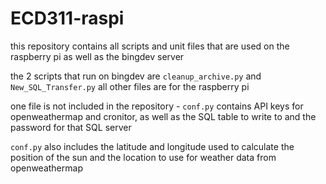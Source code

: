 # ECD311-raspi

this repository contains all scripts and unit files that are used on the raspberry pi as well as the bingdev server

the 2 scripts that run on bingdev are ``cleanup_archive.py`` and ``New_SQL_Transfer.py``
all other files are for the raspberry pi

one file is not included in the repository - ``conf.py`` contains API keys for openweathermap and cronitor, as well as the SQL table to write to and the password for that SQL server

``conf.py`` also includes the latitude and longitude used to calculate the position of the sun and the location to use for weather data from openweathermap